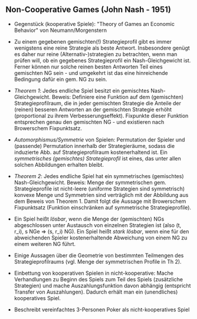 ## Non-Cooperative Games (John Nash - 1951) ##

* Gegenstück (kooperative Spiele): "Theory of Games an Economic Behavior" von Neumann/Morgenstern

* Zu einem gegebenen gemischten(!) Strategieprofil gibt es immer wenigstens eine reine Strategie als beste Antwort. Insbesondere genügt es daher nur reine (Alternativ-)strategien zu betrachten, wenn man prüfen will, ob ein gegebenes Strategieprofil ein Nash-Gleichgewicht ist. Ferner können nur solche reinen besten Antworten Teil eines gemischten NG sein - und umgekehrt ist das eine hinreichende Bedingung dafür ein gem. NG zu sein.

* _Theorem 1_: Jedes endliche Spiel besitzt ein gemischtes Nash-Gleichgewicht. 
		Beweis: Definiere eine Funktion auf dem (gemischten) Strategieprofilraum, die in jeder gemischten Strategie die Anteile der (reinen) besseren Antworten an der gemischten Strategie erhöht (proportional zu ihrem Verbesserungseffekt). Fixpunkte dieser Funktion entsprechen genau den gemischten NG - und existieren nach Browerschem Fixpunktsatz.
		
* *Automorphismus/Symmetrie* von Spielen: Permutation der Spieler und (passende) Permutation innerhalb der Strategieräume, sodass die induzierte Abb. auf Strategieprofilraum kostenerhaltend ist. Ein *symmetrisches (gemischtes) Strategieprofil* ist eines, das unter allen solchen Abbildungen erhalten bleibt.

* _Theorem 2_: Jedes endliche Spiel hat ein symmetrisches (gemischtes) Nash-Gleichgewicht. 
		Beweis: Menge der symmetrischen gem. Strategieprofile ist nicht-leere (uniforme Strategien sind symmetrisch) konvexe Menge und Symmetrien sind verträglich mit der Abbildung aus dem Beweis von Theorem 1. Damit folgt die Aussage mit Browerschem Fixpunktsatz (Funktion einschränken auf symmetrische Strategieprofile).
		
* Ein Spiel heißt *lösbar*, wenn die Menge der (gemischten) NGs abgeschlossen unter Austausch von einzelnen Strategien ist (also (t, r_i), s NGe => (s, r_i) NG). Ein Spiel heißt *stark lösbar*, wenn eine für den abweichenden Spieler kostenerhaltende Abweichung von einem NG zu einem weiteren NG führt.

* Einige Aussagen über die Geometrie von bestimmten Teilmengen des Strategieprofilraums (vgl. Menge der symmetrischen Profile in Th 2).

* Einbettung von kooperativen Spielen in nicht-kooperative: Mache Verhandlungen zu Beginn des Spiels zum Teil des Spiels (zusätzliche Strategien) und mache Auszahlungsfunktion davon abhängig (entspricht Transfer von Auszahlungen). Dadurch erhält man ein (unendliches) kooperatives Spiel.

* Beschreibt vereinfachtes 3-Personen Poker als nicht-kooperatives Spiel